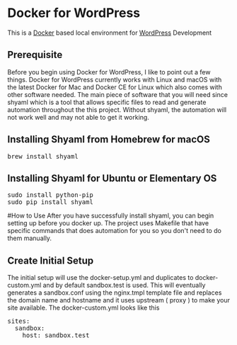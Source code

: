 # Docker for WordPress
This is a [Docker](https://www.docker.com) based local environment for [WordPress](https://wordpress.org) Development

## Prerequisite
Before you begin using Docker for WordPress, I like to point out a few things. Docker for WordPress currently works with Linux and macOS with the latest Docker for Mac and Docker CE for Linux which also comes with other software needed. The main piece of software that you will need since shyaml which is a tool that allows specific files to read and generate automation throughout the this project. Without shyaml, the automation will not work well and may not able to get it working.

## Installing Shyaml from Homebrew for macOS
<pre>
brew install shyaml
</pre>

## Installing Shyaml for Ubuntu or Elementary OS
<pre>
sudo install python-pip
sudo pip install shyaml
</pre>

#How to Use
After you have successfully install shyaml, you can begin setting up before you docker up. The project uses Makefile that have specific commands that does automation for you so you don't need to do them manually. 

## Create Initial Setup
The initial setup will use the docker-setup.yml and duplicates to docker-custom.yml and by default sandbox.test is used. This will eventually generates a sandbox.conf using the nginx.tmpl template file and replaces the domain name and hostname and it uses upstream ( proxy ) to make your site available. The docker-custom.yml looks like this
<pre>
sites:
  sandbox:
    host: sandbox.test
</pre>